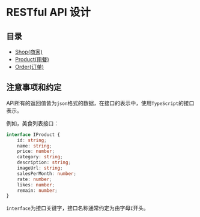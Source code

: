 # RESTful API 设计

## 目录

- [Shop(商家)](./shop.md)
- [Product(用餐)](./product.md)
- [Order(订单)](./order.md)

## 注意事项和约定

API所有的返回值皆为`json`格式的数据，在接口的表示中，使用`TypeScript`的接口表示。

例如，美食列表接口：
```typescript
interface IProduct {
    id: string;
    name: string;
    price: number;
    category: string;
    description: string;
    imageUrl: string;
    salesPerMonth: number;
    rate: number;
    likes: number;
    remain: number;
}
```

`interface`为接口关键字，接口名称通常约定为由字母`I`开头。